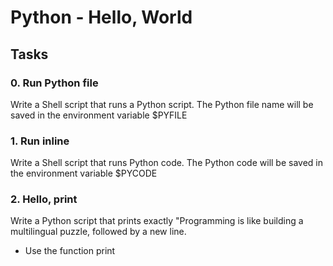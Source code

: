 # Python - Hello, World
## Tasks
### 0. Run Python file
Write a Shell script that runs a Python script.
The Python file name will be saved in the environment variable $PYFILE
### 1. Run inline
Write a Shell script that runs Python code.
The Python code will be saved in the environment variable $PYCODE
### 2. Hello, print
Write a Python script that prints exactly "Programming is like building a multilingual puzzle, followed by a new line.
* Use the function print
